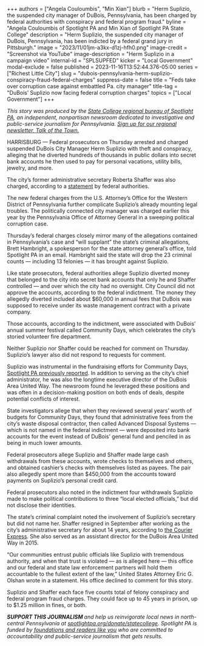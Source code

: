 +++
authors = ["Angela Couloumbis", "Min Xian"]
blurb = "Herm Suplizio, the suspended city manager of DuBois, Pennsylvania, has been charged by federal authorities with conspiracy and federal program fraud."
byline = "Angela Couloumbis of Spotlight PA and Min Xian of Spotlight PA State College"
description = "Herm Suplizio, the suspended city manager of DuBois, Pennsylvania, has been indicted by a federal grand jury in Pittsburgh."
image = "2023/11/01jm-a3kx-d1zj-hfh0.png"
image-credit = "Screenshot via YouTube"
image-description = "Herm Suplizio in a campaign video"
internal-id = "SPLSUPFED"
kicker = "Local Government"
modal-exclude = false
published = 2023-11-16T13:52:44.376-05:00
series = ["Richest Little City"]
slug = "dubois-pennsylvania-herm-suplizio-conspiracy-fraud-federal-charges"
suppress-date = false
title = "Feds take over corruption case against embattled Pa. city manager"
title-tag = "DuBois’ Suplizio now facing federal corruption charges"
topics = ["Local Government"]
+++

<em>This story was produced by the </em><a href="https://www.spotlightpa.org/statecollege"><em>State College regional bureau of Spotlight PA</em></a><em>, an independent, nonpartisan newsroom dedicated to investigative and public-service journalism for Pennsylvania. </em><a href="https://www.spotlightpa.org/newsletters/talkofthetown"><em>Sign up for our regional newsletter, Talk of the Town.</em></a>

HARRISBURG — Federal prosecutors on Thursday arrested and charged suspended DuBois City Manager Herm Suplizio with theft and conspiracy, alleging that he diverted hundreds of thousands in public dollars into secret bank accounts he then used to pay for personal vacations, utility bills, jewelry, and more.

The city’s former administrative secretary Roberta Shaffer was also charged, according to a <a href="https://www.justice.gov/usao-wdpa/pr/dubois-city-manager-and-employee-charged-stealing-hundreds-thousands-dollars-city">statement</a> by federal authorities.

The new federal charges from the U.S. Attorney’s Office for the Western District of Pennsylvania further complicate Suplizio’s already mounting legal troubles. The politically connected city manager was charged earlier this year by the Pennsylvania Office of Attorney General in a sweeping political corruption case.

Thursday’s federal charges closely mirror many of the allegations contained in Pennsylvania’s case and “will supplant” the state’s criminal allegations, Brett Hambright, a spokesperson for the state attorney general’s office, told Spotlight PA in an email. Hambright said the state will drop the 23 criminal counts — including 13 felonies — it has brought against Suplizio.

Like state prosecutors, federal authorities allege Suplizio diverted money that belonged to the city into secret bank accounts that only he and Shaffer controlled — and over which the city had no oversight. City Council did not approve the accounts, according to the federal indictment. The money they allegedly diverted included about $60,000 in annual fees that DuBois was supposed to receive under its waste management contract with a private company.

Those accounts, according to the indictment, were associated with DuBois’ annual summer festival called Community Days, which celebrates the city’s storied volunteer fire department.

<script src="https://www.spotlightpa.org/embed.js" async></script><div data-spl-embed-version="1" data-spl-src="https://www.spotlightpa.org/embeds/newsletter/?cta=Sign%20up%20for%20our%20new%20regional%20newsletter%2C%20%3Cb%3ETalk%20of%20the%20Town%3C%2Fb%3E%2C%20and%20get%20all%20the%20news%20and%20notes%20from%20State%20College%20and%20north-central%20PA.&button=Sign%20Up%20Now&preselect=state_college&eyebrow=DON'T%20MISS%20A%20BEAT"></div>

Neither Suplizio nor Shaffer could be reached for comment on Thursday. Suplizio’s lawyer also did not respond to requests for comment.

Suplizio was instrumental in the fundraising efforts for Community Days, <a href="https://www.spotlightpa.org/statecollege/2023/11/dubois-pennsylvania-herm-suplizio-fraud-corruption-attorney-general/">Spotlight PA previously reported</a>. In addition to serving as the city’s chief administrator, he was also the longtime executive director of the DuBois Area United Way. The newsroom found he leveraged these positions and was often in a decision-making position on both ends of deals, despite potential conflicts of interest.

State investigators allege that when they reviewed several years’ worth of budgets for Community Days, they found that administrative fees from the city’s waste disposal contractor, then called Advanced Disposal Systems — which is not named in the federal indictment — were deposited into bank accounts for the event instead of DuBois’ general fund and penciled in as being in much lower amounts.

Federal prosecutors allege Suplizio and Shaffer made large cash withdrawals from these accounts, wrote checks to themselves and others, and obtained cashier’s checks with themselves listed as payees. The pair also allegedly spent more than $450,000 from the accounts toward payments on Suplizio’s personal credit card.

<script src="https://www.spotlightpa.org/embed.js" async></script><div data-spl-embed-version="1" data-spl-src="https://www.spotlightpa.org/embeds/donate/"></div>

Federal prosecutors also noted in the indictment four withdrawals Suplizio made to make political contributions to three “local elected officials,” but did not disclose their identities.

The state’s criminal complaint noted the involvement of Suplizio’s secretary but did not name her. Shaffer resigned in September after working as the city’s administrative secretary for about 14 years, according to <a href="https://www.thecourierexpress.com/news/dubois-city-council-accepts-resignation-of-longtime-administrative-secretary-bobbie-shaffer/article_2c04823c-51a7-11ee-a71b-979446389053.html">the Courier Express</a>. She also served as an assistant director for the DuBois Area United Way in 2015.

“Our communities entrust public officials like Suplizio with tremendous authority, and when that trust is violated — as is alleged here — this office and our federal and state law enforcement partners will hold them accountable to the fullest extent of the law,” United States Attorney Eric G. Olshan wrote in a statement. His office declined to comment for this story.

Suplizio and Shaffer each face five counts total of felony conspiracy and federal program fraud charges. They could face up to 45 years in prison, up to $1.25 million in fines, or both.

<strong><em>SUPPORT THIS JOURNALISM </em></strong><em>and help us reinvigorate local news in north-central Pennsylvania at </em><a href="http://spotlightpa.org/donate/statecollege"><em>spotlightpa.org/donate/statecollege</em></a><em>. Spotlight PA is funded by </em><a href="https://www.spotlightpa.org/support"><em>foundations and readers like you</em></a><em> who are committed to accountability and public-service journalism that gets results.</em>

